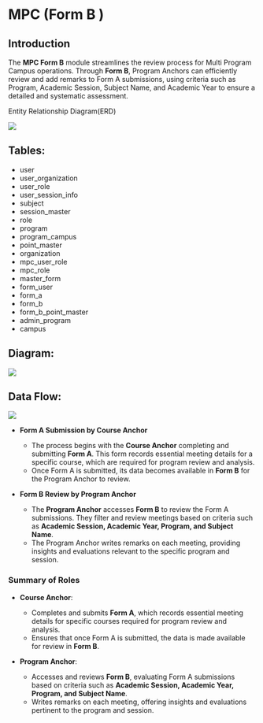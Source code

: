 ﻿
  

  

  

# MPC (Form B )

  

  

  

## Introduction

The **MPC Form B** module streamlines the review process for Multi Program Campus operations. Through **Form B**, Program Anchors can efficiently review and add remarks to Form A submissions, using criteria such as Program, Academic Session, Subject Name, and Academic Year to ensure a detailed and systematic assessment.
  

Entity Relationship Diagram(ERD)

  

  

<img  src="https://i.ibb.co/VC75Jhz/Screenshot-2024-10-07-151454.png">

  

  

## Tables:

  

  

- user
- user_organization
- user_role
- user_session_info
- subject
- session_master
- role
- program
- program_campus
- point_master
- organization
- mpc_user_role
- mpc_role
- master_form
- form_user
- form_a
- form_b
- form_b_point_master
- admin_program
- campus


  

## Diagram:

  

  

<img  src="https://i.ibb.co/VYQPDYf/Screenshot-2024-10-09-134755.png">

  

  

  

## Data Flow:

  

  

<img  src="https://i.ibb.co/0M53Pht/flowdiagram.png">

  

  

 
  


-   **Form A Submission by Course Anchor**
    
    -   The process begins with the **Course Anchor** completing and submitting **Form A**. This form records essential meeting details for a specific course, which are required for program review and analysis.
    -   Once Form A is submitted, its data becomes available in **Form B** for the Program Anchor to review.
-   **Form B Review by Program Anchor**
    
    -   The **Program Anchor** accesses **Form B** to review the Form A submissions. They filter and review meetings based on criteria such as **Academic Session, Academic Year, Program, and Subject Name**.
    -   The Program Anchor writes remarks on each meeting, providing insights and evaluations relevant to the specific program and session.
  


### Summary of Roles

-   **Course Anchor**:
    
    -   Completes and submits **Form A**, which records essential meeting details for specific courses required for program review and analysis.
    -   Ensures that once Form A is submitted, the data is made available for review in **Form B**.
-   **Program Anchor**:
    
    -   Accesses and reviews **Form B**, evaluating Form A submissions based on criteria such as **Academic Session, Academic Year, Program, and Subject Name**.
    -   Writes remarks on each meeting, offering insights and evaluations pertinent to the program and session.

